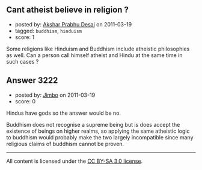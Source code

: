 ## Cant atheist believe in religion ?

- posted by: [Akshar Prabhu Desai](https://stackexchange.com/users/-1/1306-akshar-prabhu-desai) on 2011-03-19
- tagged: `buddhism`, `hinduism`
- score: 1

Some religions like Hinduism and Buddhism include atheistic philosophies as well. Can a person call himself atheist and Hindu at the same time in such cases ? 


## Answer 3222

- posted by: [Jimbo](https://stackexchange.com/users/-1/1258-jimbo) on 2011-03-19
- score: 0

Hindus have gods so the answer would be no.

Buddhism does not recognise a supreme being but is does accept the existence of beings on higher realms, so applying the same atheistic logic to buddhism would probably make the two largely incompatible since many religious claims of buddhism cannot be proven.





---

All content is licensed under the [CC BY-SA 3.0 license](https://creativecommons.org/licenses/by-sa/3.0/).
